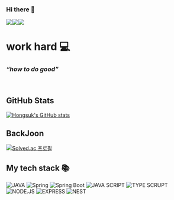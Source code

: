 ### Hi there 👋
<img src="http://jjal.download/files/1_46aa4a2298463e9cee7c09e0353ec675146657ad.gif"><img src="http://jjal.download/files/1_9d92d56b39b74d01003643f3e85525bbfa3dbef0.gif"><img src="http://jjal.download/files/1_e56a8b4b4a39b5f5e56f3bf595efd6aff936ec22.gif">

<h1> work hard 💻</h1>
<h3><i>“how to do good”</i></h3>
<!--<h5>Linus</h5>-->
<!-- <p>
  <em>
    <h3>
    Content Creator at
      <a href="https://www.youtube.com/c/%EB%93%9C%EB%A6%BC%EC%BD%94%EB%94%A9by%EC%97%98%EB%A6%AC">
        드림코딩 by 엘리 <img src="https://user-images.githubusercontent.com/1569988/159397141-21463bc2-2acf-416b-aa15-235664556f34.png" height="30px" />
      </a>
    </h3>
  </em>
  <em>
  <h3>
    Instructor at 
    <a href="https://academy.dream-coding.com/">
      Dream Coding Academy 
      <img src="https://user-images.githubusercontent.com/1569988/159411473-79b779c5-b91f-4ded-9235-1f187e1ebec2.svg" height="30px"/>
    </a>
  </h3>
    </em>
  </em>
</p> -->

<br />


##  GitHub Stats

[![Hongsuk's GitHub stats](https://github-readme-stats.vercel.app/api?username=codingvegeta&show_icons=true&theme=great-gatsby)](https://github.com/anuraghazra/github-readme-stats)


## BackJoon

[![Solved.ac 프로필](http://mazassumnida.wtf/api/v2/generate_badge?boj=ghdtjr9209)](https://solved.ac/ghdtjr9209)

<h2> My tech stack 📚 </h2>

![JAVA](https://img.shields.io/badge/java-007396?style=for-the-badge&logo=java&logoColor=white)
![Spring](https://img.shields.io/badge/-spring-6DB33F?style=for-the-badge&logo=spring&logoColor=white)
![Spring Boot](https://img.shields.io/badge/-springboot-6DB33F?style=for-the-badge&logo=springboot&logoColor=white)
![JAVA SCRIPT](https://img.shields.io/badge/javascript-F7DF1E?style=for-the-badge&logo=javascript&logoColor=black)
![TYPE SCRUPT](https://img.shields.io/badge/Typescript-3178C6?style=for-the-badge&logo=typescript&logoColor=white)
![NODE.JS](https://img.shields.io/badge/node.js-339933?style=for-the-badge&logo=node.js&logoColor=white)
![EXPRESS](https://img.shields.io/badge/express-000000?style=for-the-badge&logo=express&logoColor=white)
![NEST](https://img.shields.io/badge/nestjs-E0234E?style=for-the-badge&logo=nestjs&logoColor=white)

